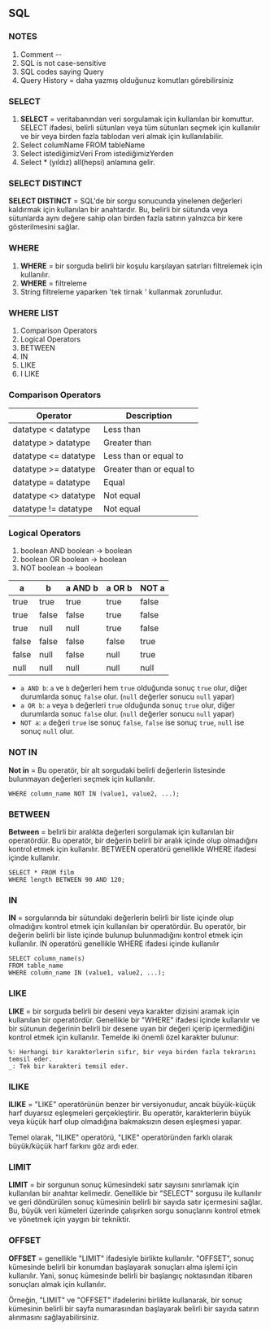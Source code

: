 ## SQL
### NOTES
1. Comment  --
2. SQL is not case-sensitive
3. SQL codes saying Query
4. Query History = daha yazmış olduğunuz komutları görebilirsiniz

### SELECT
1. **SELECT** = veritabanından veri sorgulamak için kullanılan bir komuttur. SELECT ifadesi, belirli sütunları veya tüm sütunları seçmek için kullanılır ve bir veya birden fazla tablodan veri almak için kullanılabilir.
2. Select columName FROM tableName
3. Select istediğimizVeri From istediğimizYerden
4. Select * (yıldız) all(hepsi) anlamına gelir.

### SELECT DISTINCT
**SELECT DISTINCT** =  SQL'de bir sorgu sonucunda yinelenen değerleri kaldırmak için kullanılan bir anahtardır. Bu, belirli bir sütunda veya sütunlarda aynı değere sahip olan birden fazla satırın yalnızca bir kere gösterilmesini sağlar.


### WHERE
1. **WHERE**  = bir sorguda belirli bir koşulu karşılayan satırları filtrelemek için kullanılır.
2. **WHERE**  = filtreleme
3. String filtreleme yaparken 'tek tirnak ' kullanmak zorunludur.

### WHERE LIST
1. Comparison Operators
2. Logical Operators
3. BETWEEN 
4. IN
5. LIKE
6. I LIKE

### Comparison Operators
| Operator | Description                |
|----------|----------------------------|
| datatype < datatype | Less than                  |
| datatype > datatype | Greater than               |
| datatype <= datatype | Less than or equal to      |
| datatype >= datatype | Greater than or equal to  |
| datatype = datatype | Equal                      |
| datatype <> datatype | Not equal                  |
| datatype != datatype | Not equal                  |


### Logical Operators
1. boolean AND boolean → boolean
2. boolean OR boolean → boolean
3. NOT boolean → boolean

| a       | b       | a AND b | a OR b | NOT a |
|---------|---------|---------|--------|-------|
| true    | true    | true    | true   | false |
| true    | false   | false   | true   | false |
| true    | null    | null    | true   | false |
| false   | false   | false   | false  | true  |
| false   | null    | false   | null   | true  |
| null    | null    | null    | null   | null  |

- `a AND b`: `a` ve `b` değerleri hem `true` olduğunda sonuç `true` olur, diğer durumlarda sonuç `false` olur. (`null` değerler sonucu `null` yapar)
- `a OR b`: `a` veya `b` değerleri `true` olduğunda sonuç `true` olur, diğer durumlarda sonuc `false` olur. (`null` değerler sonucu `null` yapar)
- `NOT a`: `a` değeri `true` ise sonuç `false`, `false` ise sonuç `true`, `null` ise sonuç `null` olur.
       
### NOT IN 
**Not in** = Bu operatör, bir alt sorgudaki belirli değerlerin listesinde bulunmayan değerleri seçmek için kullanılır.

    WHERE column_name NOT IN (value1, value2, ...);

### BETWEEN
**Between** = belirli bir aralıkta değerleri sorgulamak için kullanılan bir operatördür. Bu operatör, bir değerin belirli bir aralık içinde olup olmadığını kontrol etmek için kullanılır. BETWEEN operatörü genellikle WHERE ifadesi içinde kullanılır. 

    SELECT * FROM film
    WHERE length BETWEEN 90 AND 120;

### IN
**IN** = sorgularında bir sütundaki değerlerin belirli bir liste içinde olup olmadığını kontrol etmek için kullanılan bir operatördür. Bu operatör, bir değerin belirli bir liste içinde bulunup bulunmadığını kontrol etmek için kullanılır.  IN operatörü genellikle WHERE ifadesi içinde kullanılır

    SELECT column_name(s)
    FROM table_name
    WHERE column_name IN (value1, value2, ...);


### LIKE
**LIKE** = bir sorguda belirli bir deseni veya karakter dizisini aramak için kullanılan bir operatördür. Genellikle bir "WHERE" ifadesi içinde kullanılır ve bir sütunun değerinin belirli bir desene uyan bir değeri içerip içermediğini kontrol etmek için kullanılır.
Temelde iki önemli özel karakter bulunur:

    %: Herhangi bir karakterlerin sıfır, bir veya birden fazla tekrarını temsil eder.
    _: Tek bir karakteri temsil eder.

### ILIKE
**ILIKE** = "LIKE" operatörünün benzer bir versiyonudur, ancak büyük-küçük harf duyarsız eşleşmeleri gerçekleştirir. Bu operatör, karakterlerin büyük veya küçük harf olup olmadığına bakmaksızın desen eşleşmesi yapar.

Temel olarak, "ILIKE" operatörü, "LIKE" operatöründen farklı olarak büyük/küçük harf farkını göz ardı eder.

### LIMIT
**LIMIT** = bir sorgunun sonuç kümesindeki satır sayısını sınırlamak için kullanılan bir anahtar kelimedir. Genellikle bir "SELECT" sorgusu ile kullanılır ve geri döndürülen sonuç kümesinin belirli bir sayıda satır içermesini sağlar. Bu, büyük veri kümeleri üzerinde çalışırken sorgu sonuçlarını kontrol etmek ve yönetmek için yaygın bir tekniktir.

### OFFSET
**OFFSET** = genellikle "LIMIT" ifadesiyle birlikte kullanılır. "OFFSET", sonuç kümesinde belirli bir konumdan başlayarak sonuçları alma işlemi için kullanılır. Yani, sonuç kümesinde belirli bir başlangıç noktasından itibaren sonuçları almak için kullanılır.

Örneğin, "LIMIT" ve "OFFSET" ifadelerini birlikte kullanarak, bir sonuç kümesinin belirli bir sayfa numarasından başlayarak belirli bir sayıda satırın alınmasını sağlayabilirsiniz.

